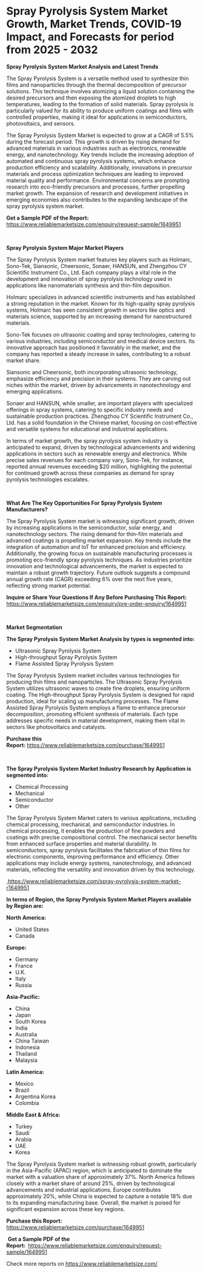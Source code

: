 <p><h1>Spray Pyrolysis System Market Growth, Market Trends, COVID-19 Impact, and Forecasts for period from 2025 - 2032</h1></p><p><strong>Spray Pyrolysis System Market Analysis and Latest Trends</strong></p>
<p><p>The Spray Pyrolysis System is a versatile method used to synthesize thin films and nanoparticles through the thermal decomposition of precursor solutions. This technique involves atomizing a liquid solution containing the desired precursors and then exposing the atomized droplets to high temperatures, leading to the formation of solid materials. Spray pyrolysis is particularly valued for its ability to produce uniform coatings and films with controlled properties, making it ideal for applications in semiconductors, photovoltaics, and sensors.</p><p>The Spray Pyrolysis System Market is expected to grow at a CAGR of 5.5% during the forecast period. This growth is driven by rising demand for advanced materials in various industries such as electronics, renewable energy, and nanotechnology. Key trends include the increasing adoption of automated and continuous spray pyrolysis systems, which enhance production efficiency and scalability. Additionally, innovations in precursor materials and process optimization techniques are leading to improved material quality and performance. Environmental concerns are prompting research into eco-friendly precursors and processes, further propelling market growth. The expansion of research and development initiatives in emerging economies also contributes to the expanding landscape of the spray pyrolysis system market.</p></p>
<p><strong>Get a Sample PDF of the Report:&nbsp;</strong> <a href="https://www.reliablemarketsize.com/enquiry/request-sample/1649951?utm_campaign=2255&utm_medium=2&utm_source=Github&utm_content=ia&utm_term=17022025&utm_id=spray-pyrolysis-system">https://www.reliablemarketsize.com/enquiry/request-sample/1649951</a></p>
<p>&nbsp;</p>
<p><strong>Spray Pyrolysis System Major Market Players</strong></p>
<p><p>The Spray Pyrolysis System market features key players such as Holmarc, Sono-Tek, Siansonic, Cheersonic, Sonaer, HANSUN, and Zhengzhou CY Scientific Instrument Co., Ltd. Each company plays a vital role in the development and innovation of spray pyrolysis technology used in applications like nanomaterials synthesis and thin-film deposition.</p><p>Holmarc specializes in advanced scientific instruments and has established a strong reputation in the market. Known for its high-quality spray pyrolysis systems, Holmarc has seen consistent growth in sectors like optics and materials science, supported by an increasing demand for nanostructured materials.</p><p>Sono-Tek focuses on ultrasonic coating and spray technologies, catering to various industries, including semiconductor and medical device sectors. Its innovative approach has positioned it favorably in the market, and the company has reported a steady increase in sales, contributing to a robust market share.</p><p>Siansonic and Cheersonic, both incorporating ultrasonic technology, emphasize efficiency and precision in their systems. They are carving out niches within the market, driven by advancements in nanotechnology and emerging applications.</p><p>Sonaer and HANSUN, while smaller, are important players with specialized offerings in spray systems, catering to specific industry needs and sustainable production practices. Zhengzhou CY Scientific Instrument Co., Ltd. has a solid foundation in the Chinese market, focusing on cost-effective and versatile systems for educational and industrial applications.</p><p>In terms of market growth, the spray pyrolysis system industry is anticipated to expand, driven by technological advancements and widening applications in sectors such as renewable energy and electronics. While precise sales revenues for each company vary, Sono-Tek, for instance, reported annual revenues exceeding $20 million, highlighting the potential for continued growth across these companies as demand for spray pyrolysis technologies escalates.</p></p>
<p>&nbsp;</p>
<p><strong>What Are The Key Opportunities For Spray Pyrolysis System Manufacturers?</strong></p>
<p><p>The Spray Pyrolysis System market is witnessing significant growth, driven by increasing applications in the semiconductor, solar energy, and nanotechnology sectors. The rising demand for thin-film materials and advanced coatings is propelling market expansion. Key trends include the integration of automation and IoT for enhanced precision and efficiency. Additionally, the growing focus on sustainable manufacturing processes is promoting eco-friendly spray pyrolysis techniques. As industries prioritize innovation and technological advancements, the market is expected to maintain a robust growth trajectory. Future outlook suggests a compound annual growth rate (CAGR) exceeding 6% over the next five years, reflecting strong market potential.</p></p>
<p><strong>Inquire or Share Your Questions If Any Before Purchasing This Report:</strong> <a href="https://www.reliablemarketsize.com/enquiry/pre-order-enquiry/1649951?utm_campaign=2255&utm_medium=2&utm_source=Github&utm_content=ia&utm_term=17022025&utm_id=spray-pyrolysis-system">https://www.reliablemarketsize.com/enquiry/pre-order-enquiry/1649951</a></p>
<p>&nbsp;</p>
<p><strong>Market Segmentation</strong></p>
<p><strong>The Spray Pyrolysis System Market Analysis by types is segmented into:</strong></p>
<p><ul><li>Ultrasonic Spray Pyrolysis System</li><li>High-throughput Spray Pyrolysis System</li><li>Flame Assisted Spray Pyrolysis System</li></ul></p>
<p><p>The Spray Pyrolysis System market includes various technologies for producing thin films and nanoparticles. The Ultrasonic Spray Pyrolysis System utilizes ultrasonic waves to create fine droplets, ensuring uniform coating. The High-throughput Spray Pyrolysis System is designed for rapid production, ideal for scaling up manufacturing processes. The Flame Assisted Spray Pyrolysis System employs a flame to enhance precursor decomposition, promoting efficient synthesis of materials. Each type addresses specific needs in material development, making them vital in sectors like photovoltaics and catalysts.</p></p>
<p><strong>Purchase this Report:&nbsp;</strong><a href="https://www.reliablemarketsize.com/purchase/1649951?utm_campaign=2255&utm_medium=2&utm_source=Github&utm_content=ia&utm_term=17022025&utm_id=spray-pyrolysis-system">https://www.reliablemarketsize.com/purchase/1649951</a></p>
<p>&nbsp;</p>
<p><strong>The Spray Pyrolysis System Market Industry Research by Application is segmented into:</strong></p>
<p><ul><li>Chemical Processing</li><li>Mechanical</li><li>Semiconductor</li><li>Other</li></ul></p>
<p><p>The Spray Pyrolysis System Market caters to various applications, including chemical processing, mechanical, and semiconductor industries. In chemical processing, it enables the production of fine powders and coatings with precise compositional control. The mechanical sector benefits from enhanced surface properties and material durability. In semiconductors, spray pyrolysis facilitates the fabrication of thin films for electronic components, improving performance and efficiency. Other applications may include energy systems, nanotechnology, and advanced materials, reflecting the versatility and innovation driven by this technology.</p></p>
<p><a href="https://www.reliablemarketsize.com/spray-pyrolysis-system-market-r1649951?utm_campaign=2255&utm_medium=2&utm_source=Github&utm_content=ia&utm_term=17022025&utm_id=spray-pyrolysis-system">&nbsp;https://www.reliablemarketsize.com/spray-pyrolysis-system-market-r1649951</a></p>
<p><strong>In terms of Region, the Spray Pyrolysis System Market Players available by Region are:</strong></p>
<p>
    <p> <strong> North America: </strong>
        <ul>
            <li>United States</li>
            <li>Canada</li>
        </ul>
        </p> 
    <p> <strong> Europe: </strong>
        <ul>
            <li>Germany</li>
            <li>France</li>
            <li>U.K.</li>
            <li>Italy</li>
            <li>Russia</li>
        </ul>
        </p> 
    <p> <strong> Asia-Pacific: </strong>
        <ul>
            <li>China</li>
            <li>Japan</li>
            <li>South Korea</li>
            <li>India</li>
            <li>Australia</li>
            <li>China Taiwan</li>
            <li>Indonesia</li>
            <li>Thailand</li>
            <li>Malaysia</li>
        </ul>
        </p> 
    <p> <strong> Latin America: </strong>
        <ul>
            <li>Mexico</li>
            <li>Brazil</li>
            <li>Argentina Korea</li>
            <li>Colombia</li>
        </ul>
        </p> 
    <p> <strong> Middle East & Africa: </strong>
        <ul>
            <li>Turkey</li>
            <li>Saudi</li>
            <li>Arabia</li>
            <li>UAE</li>
            <li>Korea</li>
        </ul>
    </p>
    </p>
<p><p>The Spray Pyrolysis System market is witnessing robust growth, particularly in the Asia-Pacific (APAC) region, which is anticipated to dominate the market with a valuation share of approximately 37%. North America follows closely with a market share of around 25%, driven by technological advancements and industrial applications. Europe contributes approximately 20%, while China is expected to capture a notable 18% due to its expanding manufacturing base. Overall, the market is poised for significant expansion across these key regions.</p></p>
<p><strong>Purchase this Report: </strong><a href="https://www.reliablemarketsize.com/purchase/1649951?utm_campaign=2255&utm_medium=2&utm_source=Github&utm_content=ia&utm_term=17022025&utm_id=spray-pyrolysis-system">https://www.reliablemarketsize.com/purchase/1649951</a></p>
<p>&nbsp;<strong>Get a Sample PDF of the Report:&nbsp;&nbsp;</strong><a href="https://www.reliablemarketsize.com/enquiry/request-sample/1649951?utm_campaign=2255&utm_medium=2&utm_source=Github&utm_content=ia&utm_term=17022025&utm_id=spray-pyrolysis-system">https://www.reliablemarketsize.com/enquiry/request-sample/1649951</a></p>
<p><strong></strong></p>
<p>Check more reports on <a href="https://www.reliablemarketsize.com/?utm_campaign=2255&utm_medium=2&utm_source=Github&utm_content=ia&utm_term=17022025&utm_id=spray-pyrolysis-system">https://www.reliablemarketsize.com/</a></p>